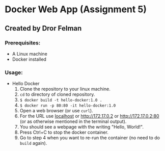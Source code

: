 # Docker Web App (Assignment 5)
## Created by Dror Felman

### Prerequisites:
- A Linux machine
- Docker installed
### Usage:
- Hello Docker
	1. Clone the repository to your linux machine.
	1. `cd` to directory of cloned repository.
	1. `$ docker build -t hello-docker:1.0 .`
	1. `$ docker run -p 80:80 -it hello-docker:1.0`
	1. Open a web browser (or use `curl`).
	1. For the URL use [localhost](http://localhost) or http://172.17.0.2 or http://172.17.0.2:80 (or as otherwise mentioned in the terminal output).
	1. You should see a webpage with the writing "Hello, World!".
	1. Press Ctrl+C to stop the docker container.
	1. Go to step 4 when you want to re-run the container (no need to do `build` again).
